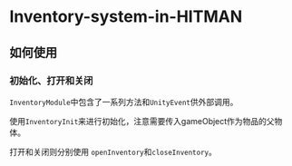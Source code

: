 # Inventory-system-in-HITMAN



## 如何使用

### 初始化、打开和关闭

`InventoryModule`中包含了一系列方法和`UnityEvent`供外部调用。

使用`InventoryInit`来进行初始化，注意需要传入gameObject作为物品的父物体。

打开和关闭则分别使用 `openInventory`和`closeInventory`。















